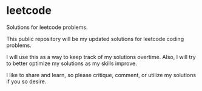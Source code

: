 # leetcode
Solutions for leetcode problems.

This public repository will be my updated solutions for leetcode coding problems. 

I will use this as a way to keep track of my solutions overtime. Also, I will try to better optimize my solutions as my skills improve.

I like to share and learn, so please critique, comment, or utilize my solutions if you so desire. 
